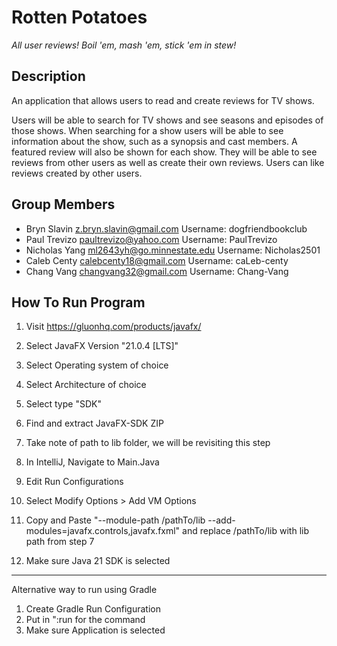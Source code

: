 # Rotten Potatoes
_All user reviews! Boil 'em, mash 'em, stick 'em in stew!_

## Description

An application that allows users to read and create reviews for TV shows.

Users will be able to search for TV shows and see seasons and episodes of those shows.
When searching for a show users will be able to see information about the show, such as a 
synopsis and cast members. A featured review will also be shown for each show.
They will be able to see reviews from other users as well as create their own reviews.
Users can like reviews created by other users.

## Group Members

- Bryn Slavin <z.bryn.slavin@gmail.com> Username: dogfriendbookclub
- Paul Trevizo <paultrevizo@yahoo.com> Username: PaulTrevizo
- Nicholas Yang <ml2643yh@go.minnestate.edu> Username: Nicholas2501
- Caleb Centy <calebcenty18@gmail.com> Username: caLeb-centy
- Chang Vang <changvang32@gmail.com> Username: Chang-Vang


## How To Run Program
1. Visit https://gluonhq.com/products/javafx/
2. Select JavaFX Version "21.0.4 [LTS]"
3. Select Operating system of choice
4. Select Architecture of choice
5. Select type "SDK"

6. Find and extract JavaFX-SDK ZIP
7. Take note of path to lib folder, we will be revisiting this step

8. In IntelliJ, Navigate to Main.Java
9. Edit Run Configurations
10. Select Modify Options > Add VM Options
11. Copy and Paste "--module-path /pathTo/lib --add-modules=javafx.controls,javafx.fxml" and replace /pathTo/lib with lib path from step 7

12. Make sure Java 21 SDK is selected

--------
Alternative way to run using Gradle

1. Create Gradle Run Configuration
2. Put in ":run for the command
3. Make sure Application is selected




